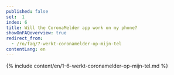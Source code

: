 ```yaml
---
published: false
set:  1
index: 6
title: Will the CoronaMelder app work on my phone?
showOnFAQoverview: true
redirect_from: 
  - /ro/faq/7-werkt-coronamelder-op-mijn-tel
contentLang: en
---
```

{% include content/en/1-6-werkt-coronamelder-op-mijn-tel.md %}
